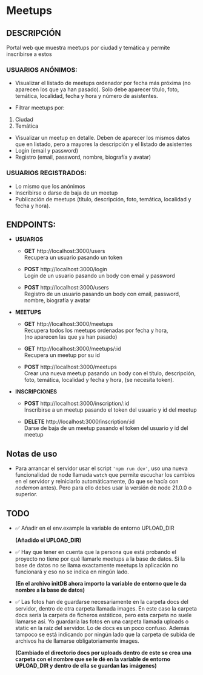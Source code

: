# Meetups

## DESCRIPCIÓN

Portal web que muestra meetups por ciudad y temática y permite inscribirse a
estos

### USUARIOS ANÓNIMOS:

- Visualizar el listado de meetups ordenador por fecha más próxima (no
  aparecen los que ya han pasado). Solo debe aparecer título, foto,
  temática, localidad, fecha y hora y número de asistentes.

- Filtrar meetups por:

1. Ciudad
2. Temática

- Visualizar un meetup en detalle. Deben de aparecer los mismos datos que en listado, pero a mayores la descripción y el listado de asistentes
- Login (email y password)
- Registro (email, password, nombre, biografía y avatar)

### USUARIOS REGISTRADOS:

- Lo mismo que los anónimos
- Inscribirse o darse de baja de un meetup
- Publicación de meetups (título, descripción, foto, temática, localidad y
  fecha y hora).

## ENDPOINTS:

- **USUARIOS**

  - **GET** http://localhost:3000/users  
    Recupera un usuario pasando un token

  - **POST** http://localhost:3000/login  
    Login de un usuario pasando un body con email y password

  - **POST** http://localhost:3000/users  
    Registro de un usuario pasando un body con email, password, nombre, biografía y avatar

- **MEETUPS**

  - **GET** http://localhost:3000/meetups  
    Recupera todos los meetups ordenadas por fecha y hora,  
    (no aparecen las que ya han pasado)

  - **GET** http://localhost:3000/meetups/:id  
    Recupera un meetup por su id

  - **POST** http://localhost:3000/meetups  
    Crear una nueva meetup pasando un body con el título, descripción, foto, temática, localidad y fecha y hora,
    (se necesita token).

- **INSCRIPCIONES**

  - **POST** http://localhost:3000/inscription/:id  
    Inscribirse a un meetup pasando el token del usuario y id del meetup

  - **DELETE** http://localhost:3000/inscription/:id  
    Darse de baja de un meetup pasando el token del usuario y id del meetup

## Notas de uso

- Para arrancar el servidor usar el script `'npm run dev'`, uso una nueva funcionalidad de node llamada `watch` que permite escuchar los cambios en el servidor y reiniciarlo automáticamente, (lo que se hacía con _nodemon_ antes).
  Pero para ello debes usar la versión de node 21.0.0 o superior.

## **TODO**

- ✅ Añadir en el env.example la variable de entorno UPLOAD_DIR

  **(Añadido el UPLOAD_DIR)**

- ✅ Hay que tener en cuenta que la persona que está probando el proyecto no tiene por qué llamarle meetups a la base de datos. Si la base de datos no se llama exactamente meetups la aplicación no funcionará y eso no se indica en ningún lado.

  **(En el archivo initDB ahora importo la variable de entorno que le da nombre a la base de datos)**

- ✅ Las fotos han de guardarse necesariamente en la carpeta docs del servidor, dentro de otra carpeta llamada images. En este caso la carpeta docs sería la carpeta de ficheros estáticos, pero esta carpeta no suele llamarse así. Yo guardaría las fotos en una carpeta llamada uploads o static en la raíz del servidor. Lo de docs es un poco confuso. Además tampoco se está indicando por ningún lado que la carpeta de subida de archivos ha de llamarse obligatoriamente images.

  **(Cambiado el directorio docs por uploads dentro de este se crea una carpeta con el nombre que se le dé en la variable de entorno UPLOAD_DIR y dentro de ella se guardan las imágenes)**
